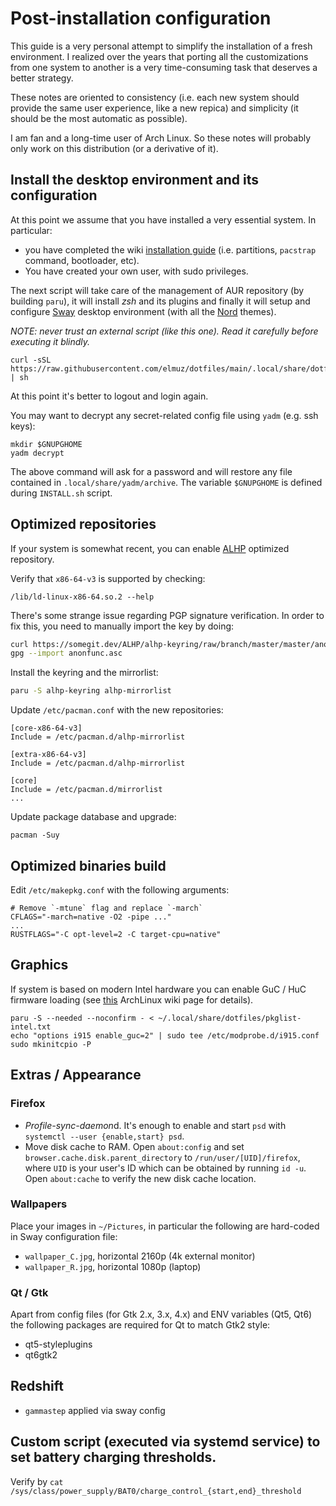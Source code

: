 # Post-installation configuration

This guide is a very personal attempt to simplify the installation of a fresh environment. I realized over the years that porting all the customizations from one system to another is a very time-consuming task that deserves a better strategy.

These notes are oriented to consistency (i.e. each new system should provide the same user experience, like a new repica) and simplicity (it should be the most automatic as possible).

I am fan and a long-time user of Arch Linux. So these notes will probably only work on this distribution (or a derivative of it).

## Install the desktop environment and its configuration

At this point we assume that you have installed a very essential system. In particular:
- you have completed the wiki [installation guide](https://wiki.archlinux.org/title/Installation_guide) (i.e. partitions, `pacstrap` command, bootloader, etc).
- You have created your own user, with sudo privileges.

The next script will take care of the management of AUR repository (by building `paru`), it will install *zsh* and its plugins and finally it will setup and configure [Sway](https://swaywm.org/) desktop environment (with all the [Nord](https://www.nordtheme.com/docs/colors-and-palettes) themes).

_NOTE: never trust an external script (like this one). Read it carefully before executing it blindly._

```shell
curl -sSL https://raw.githubusercontent.com/elmuz/dotfiles/main/.local/share/dotfiles/INSTALL.sh | sh
```
At this point it's better to logout and login again.

You may want to decrypt any secret-related config file using `yadm` (e.g. ssh keys):
```shell
mkdir $GNUPGHOME
yadm decrypt
```
The above command will ask for a password and will restore any file contained in `.local/share/yadm/archive`.
The variable `$GNUPGHOME` is defined during `INSTALL.sh` script.

## Optimized repositories
If your system is somewhat recent, you can enable [ALHP](https://somegit.dev/ALHP/ALHP.GO) optimized repository.

Verify that `x86-64-v3` is supported by checking:

```shell
/lib/ld-linux-x86-64.so.2 --help
```

There's some strange issue regarding PGP signature verification. In order to fix this, you need to manually import the key by doing:
```bash
curl https://somegit.dev/ALHP/alhp-keyring/raw/branch/master/master/anonfunc.asc -o anonfunc.asc
gpg --import anonfunc.asc 
```

Install the keyring and the mirrorlist:

```bash
paru -S alhp-keyring alhp-mirrorlist
```

Update `/etc/pacman.conf` with the new repositories:

```editorconfig
[core-x86-64-v3]
Include = /etc/pacman.d/alhp-mirrorlist

[extra-x86-64-v3]
Include = /etc/pacman.d/alhp-mirrorlist

[core]
Include = /etc/pacman.d/mirrorlist
...
```

Update package database and upgrade:

```shell
pacman -Suy
```

## Optimized binaries build
Edit `/etc/makepkg.conf` with the following arguments:
```
# Remove `-mtune` flag and replace `-march`
CFLAGS="-march=native -O2 -pipe ..."
...
RUSTFLAGS="-C opt-level=2 -C target-cpu=native"
```



## Graphics
If system is based on modern Intel hardware you can enable GuC / HuC firmware loading (see [this](https://wiki.archlinux.org/title/Intel_graphics#Enable_GuC_/_HuC_firmware_loading) ArchLinux wiki page for details).
```commandline
paru -S --needed --noconfirm - < ~/.local/share/dotfiles/pkglist-intel.txt
echo "options i915 enable_guc=2" | sudo tee /etc/modprobe.d/i915.conf
sudo mkinitcpio -P
```

## Extras / Appearance

### Firefox
- *Profile-sync-daemon*d.  It's enough to enable and start `psd` with `systemctl --user {enable,start} psd`.
- Move disk cache to RAM. Open `about:config` and set `browser.cache.disk.parent_directory` to `/run/user/[UID]/firefox`,
  where `UID` is your user's ID which can be obtained by running `id -u`. Open `about:cache` to verify the new disk cache
  location. 

### Wallpapers
Place your images in `~/Pictures`, in particular the following are hard-coded in Sway configuration file:
- `wallpaper_C.jpg`, horizontal 2160p (4k external monitor)
- `wallpaper_R.jpg`, horizontal 1080p (laptop)

### Qt / Gtk
Apart from config files (for Gtk 2.x, 3.x, 4.x) and ENV variables (Qt5, Qt6)
the following packages are required for Qt to match Gtk2 style:
- qt5-styleplugins
- qt6gtk2

## Redshift
- `gammastep` applied via sway config

## Custom script (executed via systemd service) to set battery charging thresholds.
Verify by `cat /sys/class/power_supply/BAT0/charge_control_{start,end}_threshold`
